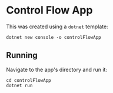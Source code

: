# Control Flow App

This was created using a `dotnet` template:
```
dotnet new console -o controlFlowApp
```

## Running
Navigate to the app's directory and run it:
```
cd controlFlowApp
dotnet run
```
